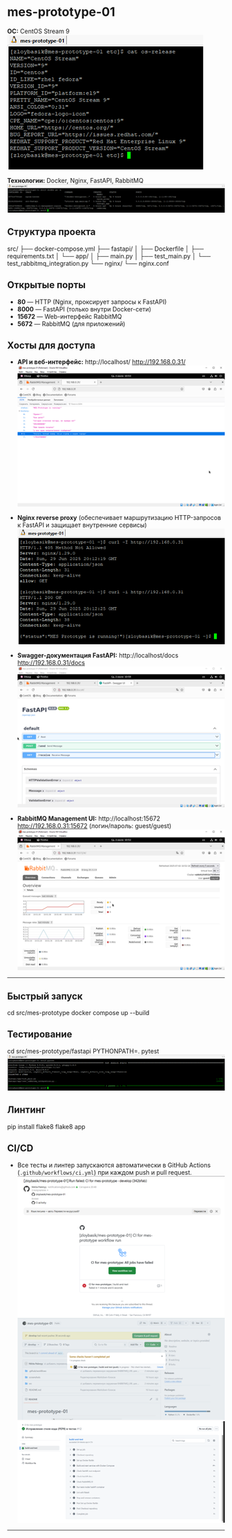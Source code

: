 # mes-prototype-01

**ОС:** CentOS Stream 9
<br>
![OS](screenshots/centos.png)

**Технологии:** Docker, Nginx, FastAPI, RabbitMQ
![Technologies](screenshots/docker.png)

## Структура проекта

src/
├── docker-compose.yml
├── fastapi/
│ ├── Dockerfile
│ ├── requirements.txt
│ └── app/
│ ├── main.py
│ ├── test_main.py
│ └── test_rabbitmq_integration.py
└── nginx/
└── nginx.conf


## Открытые порты

- **80** — HTTP (Nginx, проксирует запросы к FastAPI)
- **8000** — FastAPI (только внутри Docker-сети)
- **15672** — Web-интерфейс RabbitMQ
- **5672** — RabbitMQ (для приложений)


## Хосты для доступа

- **API и веб-интерфейс:**
  http://localhost/
  http://192.168.0.31/
  ![Messenger Prototype](screenshots/messenger-prototype.png)

- **Nginx reverse proxy** 
  (обеспечивает маршрутизацию HTTP-запросов к FastAPI и защищает внутренние сервисы)
  ![Nginx Reverse Proxy](screenshots/reverse-proxy.png)

- **Swagger-документация FastAPI:**
  http://localhost/docs
  http://192.168.0.31/docs
  ![FastAPI Swagger](screenshots/fastapi-swagger.png)

- **RabbitMQ Management UI:**
  http://localhost:15672
  http://192.168.0.31:15672
  (логин/пароль: guest/guest)
  ![RabbitMQ](screenshots/rabbitmq.png)

---


## Быстрый запуск

cd src/mes-prototype
docker compose up --build


## Тестирование

cd src/mes-prototype/fastapi
PYTHONPATH=. pytest
![Testing](screenshots/pytest.png)

## Линтинг

pip install flake8
flake8 app


## CI/CD

- Все тесты и линтер запускаются автоматически в GitHub Actions (`.github/workflows/ci.yml`) при каждом push и pull request.
![GitHub CI send mail](screenshots/git-ci-mail.png)
![build-and-test (push) In progress](screenshots/github-ci.png)
![build-and-test succeeded](screenshots/github-ci-tests.png)

---
